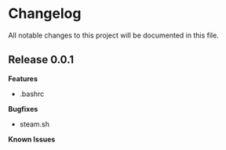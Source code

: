 # Changelog

All notable changes to this project will be documented in this file.

## Release 0.0.1

**Features**
- .bashrc

**Bugfixes**
- steam.sh

**Known Issues**

